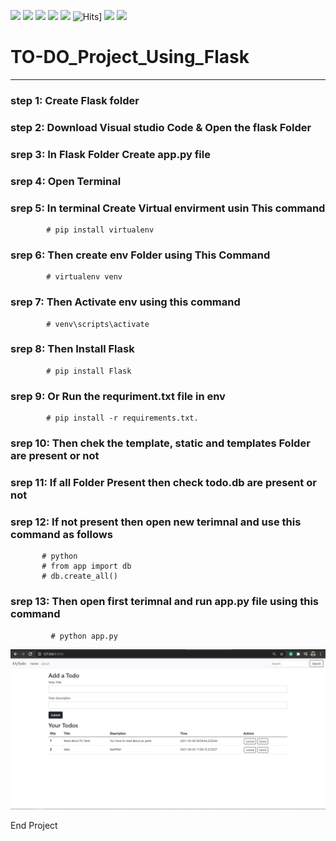 ![](https://img.shields.io/github/followers/mandarmakhi?label=Follow%40mandarmakhi&style=social)
![](https://img.shields.io/github/forks/mandarmakhi/TO-DO_Project_Using_Flask?label=Fork&style=social)
![](https://img.shields.io/github/stars/mandarmakhi/TO-DO_Project_Using_Flask?style=social)
![](https://img.shields.io/github/watchers/mandarmakhi/TO-DO_Project_Using_Flask?style=social)
![](https://img.shields.io/github/issues/mandarmakhi/TO-DO_Project_Using_Flask)
![Hits](https://hits.seeyoufarm.com/api/count/incr/badge.svg?url=https://mandarmakhi.github.io/TO-DO_Project_Using_Flask/)]
![](https://img.shields.io/github/repo-size/mandarmakhi/TO-DO_Project_Using_Flask)
![](https://img.shields.io/github/languages/code-size/mandarmakhi/TO-DO_Project_Using_Flask)

# TO-DO_Project_Using_Flask
***
### step 1: Create  Flask folder 
### step 2: Download Visual studio Code & Open the flask Folder
### srep 3: In Flask Folder Create app.py file 
### srep 4: Open Terminal
### srep 5: In terminal Create Virtual envirment usin This command 
            # pip install virtualenv
### srep 6: Then create env Folder using This Command 
            # virtualenv venv
### srep 7: Then Activate env using this command 
            # venv\scripts\activate
### srep 8: Then Install Flask 
            # pip install Flask
### srep 9: Or Run the requriment.txt file in env 
            # pip install -r requirements.txt.
### srep 10: Then chek the template, static and templates Folder are present or not
### srep 11: If all Folder Present then check todo.db are present or not
### srep 12: If not present then open new terimnal and use this command as follows
           # python
           # from app import db
           # db.create_all()
### srep 13: Then open first terimnal and run app.py file using this command 
             # python app.py
![alt text](https://github.com/mandarmakhi/TO-DO_Project_Using_Flask/blob/main/TO-DO_USING_Flask/Capture.PNG?raw=true)

End Project
